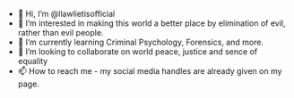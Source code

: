 - 👋 Hi, I’m @llawlietisofficial
- 👀 I’m interested in making this world a better place by elimination of evil, rather than evil people.
- 🌱 I’m currently learning Criminal Psychology, Forensics, and more.
- 💞️ I’m looking to collaborate on world peace, justice and sence of equality
- 📫 How to reach me - my social media handles are already given on my page.

<!---
llawlietisofficial/llawlietisofficial is a ✨ special ✨ repository because its `README.md` (this file) appears on your GitHub profile.
You can click the Preview link to take a look at your changes.
--->
